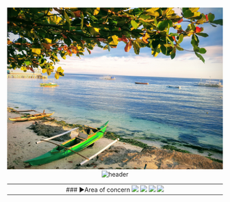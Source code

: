 <div align="center">
  
![CRUMBLE](https://github.com/bin-pro/bin-pro/blob/main/images/readme_photo.jpeg)
![header](https://capsule-render.vercel.app/api?type=waving&color=cfcfae&height=250&section=header&text=SUBIN&fontSize=60&animation=fadeIn&fontAlignY=32&desc=Currently%20interested%20in%20DevOps%20and%20healthy%20mindset&descAlignY=51&descAlign=70)

<!--   ![Anurag's GitHub stats](https://github-readme-stats.vercel.app/api?username=asheroh&show_icons=true&theme=tokyonight) -->

<!--

  <a href="https://github.com/anuraghazra/github-readme-stats">
    <img src="https://github-readme-stats.vercel.app/api?username=bin-pro&show_icons=true&theme=material-palenight&hide_border=true&bg_color=20232a&icon_color=E3E3E3A8&text_color=fff&title_color=108bde" width=49.2% height=200px/>
  </a>
  
  <a href="https://github.com/anuraghazra/github-readme-stats">
    <img src="https://github-readme-stats.vercel.app/api/top-langs/?username=bin-pro&layout=compact&theme=material-palenight&hide_border=true&bg_color=20232a&icon_color=E3E3E3A8&text_color=fff&title_color=108bde" width=49.2% height=200px"
  </a>

--!>

<!--
<a href="https://github.com/ashutosh00710/github-readme-activity-graph">
  <img src="https://github-readme-activity-graph.cyclic.app/graph?username=bin-pro&theme=react-dark&bg_color=20232a&hide_border=true&line=108bde&color=108bde" width=98%/>
</a>
--!>

<table>
<tr>
<td align="center", width=980px>

### ▶Area of concern

<img src="https://img.shields.io/badge/SpringBoot-6DB33F?style=for-the-badge&logo=spring-boot&logoColor=white">
<img src="https://img.shields.io/badge/AWS-232F3E?style=for-the-badge&logo=amazon-aws&logoColor=white">
<img src="https://img.shields.io/badge/Kubernetes-326CE5?style=for-the-badge&logo=kubernetes&logoColor=white">
<img src="https://img.shields.io/badge/Istio-466BB0?style=for-the-badge&logo=istio&logoColor=white">

</td>

<!--

<td align="center", width=490px>

### ▶More about

<a href="https://www.instagram.com/way_to_focus/">
    <img 
        src="http://img.shields.io/badge/-Instagram-108bde?style=for-the-badge&logo=Instagram&link=https://www.instagram.com/way_to_focus/"
        style="height : auto; margin-left : 10px; margin-right : 10px;"/>
</a>
<a href="https://blog.naver.com/wnstj701/">
    <img 
        src="http://img.shields.io/badge/-Blog-ffffff?style=for-the-badge&logo=Naver&link=https://www.blog.naver.com/wnstj701/"
        style="height : auto; margin-left : 10px; margin-right : 10px;"/>
</a>
<a href="https://velog.io/@asheroh">
    <img 
        src="http://img.shields.io/badge/-Velog-ffffff?style=for-the-badge&logo=Velog&link=https://www.blog.naver.com/wnstj701/"
        style="height : auto; margin-left : 10px; margin-right : 10px;"/>
</a>
</td>
!-->

</tr>
</table>

<!--
[![Hits](https://hits.seeyoufarm.com/api/count/incr/badge.svg?url=https%3A%2F%2Fgithub.com%2Fasheroh&count_bg=%233D9FC8&title_bg=%23555555&icon=apacheairflow.svg&icon_color=%23E7E7E7&title=hits&edge_flat=false)](https://hits.seeyoufarm.com)

!-->

<!--   ![Footer](https://capsule-render.vercel.app/api?type=waving&color=108bde&height=200&section=footer) -->

</div>
